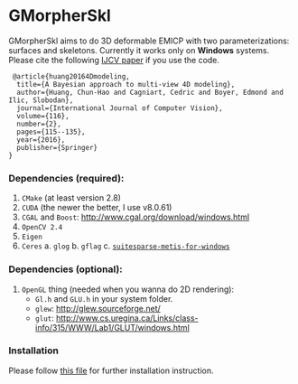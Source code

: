 # GMorpherSkl

GMorpherSkl aims to do 3D deformable EMICP with two parameterizations: surfaces and skeletons. Currently it works only on __Windows__ systems.
Please cite the following [IJCV paper](http://campar.in.tum.de/pub/huangc2016ijcv/huangc2016ijcv.pdf) if you use the code.


```
 @article{huang20164Dmodeling,
  title={A Bayesian approach to multi-view 4D modeling},
  author={Huang, Chun-Hao and Cagniart, Cedric and Boyer, Edmond and Ilic, Slobodan},
  journal={International Journal of Computer Vision},
  volume={116},
  number={2},
  pages={115--135},
  year={2016},
  publisher={Springer}
}

```

### Dependencies (required):
1.	`CMake` (at least version 2.8)
2.	`CUDA` (the newer the better, I use v8.0.61)
3.	`CGAL` and `Boost`: http://www.cgal.org/download/windows.html
4.	`OpenCV 2.4`
5.	`Eigen`
6.	`Ceres`
    a.	`glog`
    b.	`gflag`
    c.	[`suitesparse-metis-for-windows`](https://github.com/jlblancoc/suitesparse-metis-for-windows)
    

### Dependencies (optional):
1.	`OpenGL` thing (needed when you wanna do 2D rendering): </br>
    * `Gl.h` and `GLU.h` in your system folder.</br>
    * `glew`: http://glew.sourceforge.net/</br>
    * `glut`: http://www.cs.uregina.ca/Links/class-info/315/WWW/Lab1/GLUT/windows.html</br>


### Installation
Please follow [this file](http://campar.in.tum.de/personal/huang/github/readme_v1.pdf) for further installation instruction.